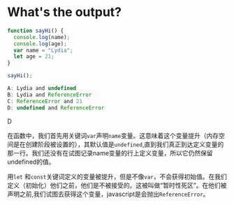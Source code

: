 # What's the output?
```javascript
function sayHi() {
  console.log(name);
  console.log(age);
  var name = "Lydia";
  let age = 21;
}

sayHi();

A: Lydia and undefined
B: Lydia and ReferenceError
C: ReferenceError and 21
D: undefined and ReferenceError
```

D


在函数中，我们首先用关键词`var`声明`name`变量。这意味着这个变量提升（内存空间是在创建阶段被设置的），其默认值是`undefined`,直到我们真正到达定义变量的那一行。我们还没有在试图记录name变量的行上定义变量，所以它仍然保留undefined的值。

用`let` 和`const`关键词定义的变量被提升，但是不像`var`，不会获得初始值。在我们定义（初始化）他们之前，他们是不被接受的。这被叫做“暂时性死区”。在他们被声明之前,我们试图去获得这个变量，javascript是会抛出`ReferenceError`。